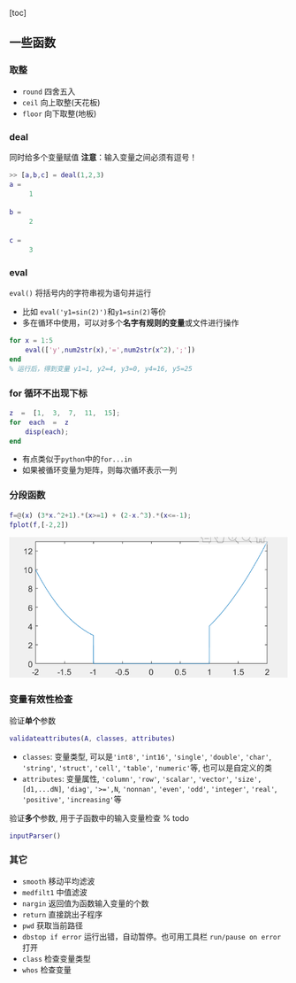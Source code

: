 [toc]

## 一些函数

### 取整

- `round` 四舍五入
- `ceil`  向上取整(天花板)
- `floor` 向下取整(地板)

### deal

同时给多个变量赋值
**注意**：输入变量之间必须有逗号！

```matlab
>> [a,b,c] = deal(1,2,3)
a =
     1

b =
     2

c =
     3
```

### eval

`eval()` 将括号内的字符串视为语句并运行

- 比如 `eval('y1=sin(2)')`和`y1=sin(2)`等价
- 多在循环中使用，可以对多个**名字有规则的变量**或文件进行操作

```matlab
for x = 1:5
    eval(['y',num2str(x),'=',num2str(x^2),';'])
end
% 运行后，得到变量 y1=1, y2=4, y3=0, y4=16, y5=25
```

### for 循环不出现下标

```matlab
z  =  [1,  3,  7,  11,  15];
for  each  =  z
    disp(each);
end
```

- 有点类似于`python`中的`for...in`
- 如果被循环变量为矩阵，则每次循环表示一列

### 分段函数

```matlab
f=@(x) (3*x.^2+1).*(x>=1) + (2-x.^3).*(x<=-1);
fplot(f,[-2,2])
```

![分段函数](../img/分段函数绘图.png)

### 变量有效性检查

验证**单个**参数

```matlab
validateattributes(A, classes, attributes)
```

- `classes`: 变量类型, 可以是`'int8'`, `'int16'`, `'single'`, `'double'`, `'char'`, `'string'`, `'struct'`, `'cell'`, `'table'`, `'numeric'`等, 也可以是自定义的类
- `attributes`: 变量属性, `'column'`, `'row'`, `'scalar'`, `'vector'`, `'size',[d1,...dN]`, `'diag'`, `'>=',N`, `'nonnan'`, `'even'`, `'odd'`, `'integer'`, `'real'`, `'positive'`, `'increasing'`等  

验证**多个**参数, 用于子函数中的输入变量检查 % todo

```matlab
inputParser()
```

### 其它

- `smooth` 移动平均滤波
- `medfilt1` 中值滤波
- `nargin` 返回值为函数输入变量的个数
- `return` 直接跳出子程序
- `pwd` 获取当前路径
- `dbstop if error` 运行出错，自动暂停。也可用工具栏 `run/pause on error`打开
- `class` 检查变量类型
- `whos` 检查变量
